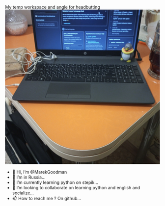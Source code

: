 

My temp workspace and angle for headbutting
![place for faceboom](/res/forgit.jpg)


- 👋 Hi, I’m @MarekGoodman
- 👀 I’m  in Russia...
- 🌱 I’m currently learning python on stepik...
- 💞️ I’m looking to collaborate on learning python and english and socialize...
- 📫 How to reach me ? On github...

<!---
MarekGoodman/MarekGoodman is a ✨ special ✨ repository because its `README.md` (this file) appears on your GitHub profile.
You can click the Preview link to take a look at your changes.
--->
